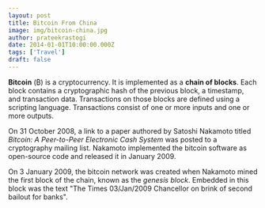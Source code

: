 ```yaml
---
layout: post
title: Bitcoin From China
image: img/bitcoin-china.jpg
author: prateekrastogi
date: 2014-01-01T10:00:00.000Z
tags: ['Travel']
draft: false
---
```


**Bitcoin** (₿) is a cryptocurrency. It is implemented as a **chain of blocks**. Each block contains a cryptographic hash of the previous block, a timestamp, and transaction data. Transactions on those blocks are defined using a scripting language. Transactions consist of one or more inputs and one or more outputs.

On 31 October 2008, a link to a paper authored by Satoshi Nakamoto titled <br /> *Bitcoin: A Peer-to-Peer Electronic Cash System* was posted to a cryptography mailing list. Nakamoto implemented the bitcoin software as open-source code and released it in January 2009.

On 3 January 2009, the bitcoin network was created when Nakamoto mined the first block of the chain, known as the *genesis block*. Embedded in this block was the text "The Times 03/Jan/2009 Chancellor on brink of second bailout for banks".
